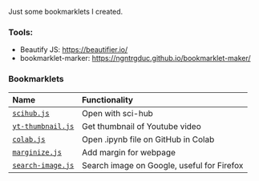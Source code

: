 Just some bookmarklets I created.

### Tools:
- Beautify JS: https://beautifier.io/
- bookmarklet-marker: https://ngntrgduc.github.io/bookmarklet-maker/

### Bookmarklets
|Name|Functionality|
|:-|:-|
| [`scihub.js`](/scihub.js) | Open with sci-hub |
| [`yt-thumbnail.js`](/yt-thumbnail.js) | Get thumbnail of Youtube video |
| [`colab.js`](/colab.js) | Open .ipynb file on GitHub in Colab |
| [`marginize.js`](/marginize.js) | Add margin for webpage |
| [`search-image.js`](/search-image.js) | Search image on Google, useful for Firefox |